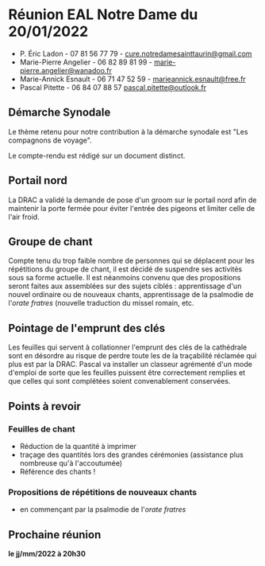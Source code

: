 # Réunion EAL Notre Dame du 20/01/2022

* P. Éric Ladon - 07 81 56 77 79 - cure.notredamesainttaurin@gmail.com
* Marie-Pierre Angelier - 06 82 89 81 99 - marie-pierre.angelier@wanadoo.fr
* Marie-Annick Esnault - 06 71 47 52 59 - marieannick.esnault@free.fr
* Pascal Pitette - 06 84 07 88 57 pascal.pitette@outlook.fr 

## Démarche Synodale

Le thème retenu pour notre contribution à la démarche synodale est "Les compagnons de voyage".

Le compte-rendu est rédigé sur un document distinct.

## Portail nord

La DRAC a validé la demande de pose d'un groom sur le portail nord afin de maintenir la porte fermée pour éviter l'entrée des pigeons et limiter celle de l'air froid.

## Groupe de chant

Compte tenu du trop faible nombre de personnes qui se déplacent pour les répétitions du groupe de chant, il est décidé de suspendre ses activités sous sa forme actuelle. Il est néanmoins convenu que des propositions seront faites aux assemblées sur des sujets ciblés : apprentissage d'un nouvel ordinaire ou de nouveaux chants, apprentissage de la psalmodie de l'*orate fratres* (nouvelle traduction du missel romain, etc.

## Pointage de l'emprunt des clés

Les feuilles qui servent à collationner l'emprunt des clés de la cathédrale sont en désordre au risque de perdre toute les de la traçabilité réclamée qui plus est par la DRAC. Pascal va installer un classeur agrémenté d'un mode d'emploi de sorte que les feuilles puissent être correctement remplies et que celles qui sont complétées soient convenablement conservées.

## Points à revoir

### Feuilles de chant

* Réduction de la quantité à imprimer
* traçage des quantités lors des grandes cérémonies (assistance plus nombreuse qu'à l'accoutumée)
* Référence des chants !

### Propositions de répétitions de nouveaux chants

* en commençant par la psalmodie de l'*orate fratres*

## Prochaine réunion

__le jj/mm/2022 à 20h30__
